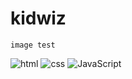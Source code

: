 # kidwiz
	image test

![html](https://github.com/BAEKGH7/kidwiz/assets/157563706/39433e62-aa31-4ae1-9478-9c3b16dfe09a)
![css](https://github.com/BAEKGH7/kidwiz/assets/157563706/3304cfa6-8f7a-4129-837e-296e0f5de311)
![JavaScript](https://github.com/BAEKGH7/kidwiz/assets/157563706/8ad33bc4-b80f-4348-8c48-c408a54d6d40)


